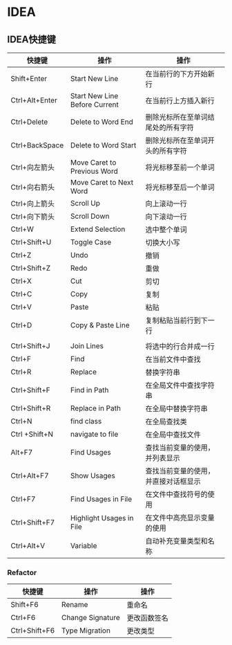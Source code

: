 # IDEA

## IDEA快捷键

| 快捷键         | 操作                          | 操作                                 |
| -------------- | ----------------------------- | ------------------------------------ |
| Shift+Enter    | Start New Line                | 在当前行的下方开始新行               |
| Ctrl+Alt+Enter | Start New Line Before Current | 在当前行上方插入新行                 |
| Ctrl+Delete    | Delete to Word End            | 删除光标所在至单词结尾处的所有字符   |
| Ctrl+BackSpace | Delete to Word Start          | 删除光标所在至单词开头的所有字符     |
| Ctrl+向左箭头  | Move Caret to Previous Word   | 将光标移至前一个单词                 |
| Ctrl+向右箭头  | Move Caret to Next Word       | 将光标移至后一个单词                 |
| Ctrl+向上箭头  | Scroll Up                     | 向上滚动一行                         |
| Ctrl+向下箭头  | Scroll Down                   | 向下滚动一行                         |
| Ctrl+W         | Extend Selection              | 选中整个单词                         |
| Ctrl+Shift+U   | Toggle Case                   | 切换大小写                           |
| Ctrl+Z         | Undo                          | 撤销                                 |
| Ctrl+Shift+Z   | Redo                          | 重做                                 |
| Ctrl+X         | Cut                           | 剪切                                 |
| Ctrl+C         | Copy                          | 复制                                 |
| Ctrl+V         | Paste                         | 粘贴                                 |
| Ctrl+D         | Copy & Paste Line             | 复制粘贴当前行到下一行               |
|                |                               |                                      |
| Ctrl+Shift+J   | Join Lines                    | 将选中的行合并成一行                 |
| Ctrl+F         | Find                          | 在当前文件中查找                     |
| Ctrl+R         | Replace                       | 替换字符串                           |
| Ctrl+Shift+F   | Find in Path                  | 在全局文件中查找字符串               |
| Ctrl+Shift+R   | Replace in Path               | 在全局中替换字符串                   |
| Ctrl+N         | find class                    | 在全局查找类                         |
| Ctrl +Shift+N  | navigate to file              | 在全局中查找文件                     |
| Alt+F7         | Find Usages                   | 查找当前变量的使用，并列表显示       |
| Ctrl+Alt+F7    | Show Usages                   | 查找当前变量的使用，并直接对话框显示 |
| Ctrl+F7        | Find Usages in File           | 在文件中查找符号的使用               |
| Ctrl+Shift+F7  | Highlight Usages in File      | 在文件中高亮显示变量的使用           |
| Ctrl+Alt+V     | Variable                      | 自动补充变量类型和名称               |

### Refactor

| 快捷键        | 操作             | 操作         |
| ------------- | ---------------- | ------------ |
| Shift+F6      | Rename           | 重命名       |
| Ctrl+F6       | Change Signature | 更改函数签名 |
| Ctrl+Shift+F6 | Type Migration   | 更改类型     |

